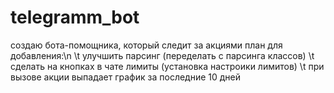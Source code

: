 # telegramm_bot
создаю бота-помощника, который следит за акциями
план для добавления:\n
\t улучшить парсинг (переделать с парсинга классов)
\t сделать на кнопках в чате лимиты (установка настроики лимитов)
\t при вызове акции выпадает график за последние 10 дней
